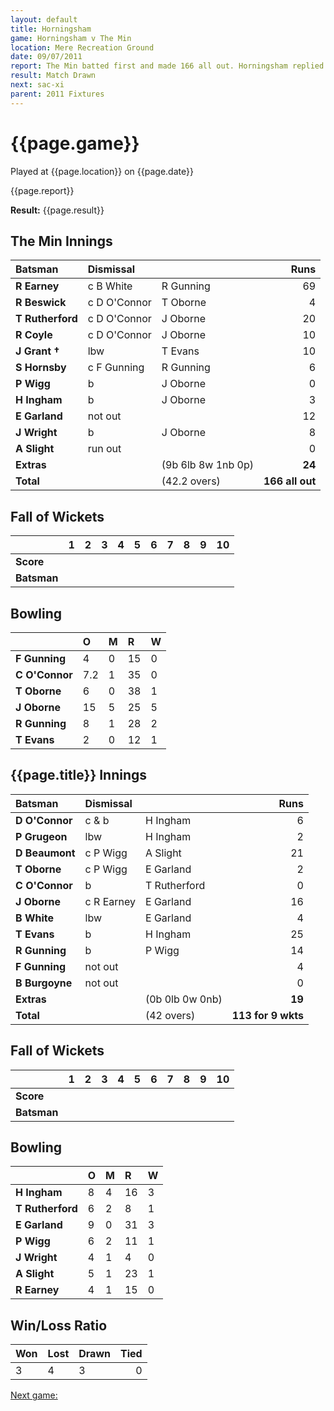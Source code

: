```yaml
---
layout: default
title: Horningsham
game: Horningsham v The Min
location: Mere Recreation Ground
date: 09/07/2011
report: The Min batted first and made 166 all out. Horningsham replied with 113 for 9 wkts
result: Match Drawn
next: sac-xi
parent: 2011 Fixtures
---
```


# {{page.game}}

Played at {{page.location}} on {{page.date}}

{{page.report}}

**Result:** {{page.result}}

## The Min Innings

| Batsman | Dismissal |  | Runs |
|:---|:---|---|---:|
| **R Earney** | c B White | R Gunning | 69 |
| **R Beswick** | c D O'Connor | T Oborne | 4 |
| **T Rutherford** | c D O'Connor | J Oborne | 20 |
| **R Coyle** | c D O'Connor | J Oborne | 10 |
| **J Grant &#8224;** | lbw | T Evans | 10 |
| **S Hornsby** | c F Gunning | R Gunning | 6 |
| **P Wigg** | b | J Oborne | 0 |
| **H Ingham** | b | J Oborne | 3 |
| **E Garland** | not out |  | 12 |
| **J Wright** | b | J Oborne | 8 |
| **A Slight** | run out |  | 0 |
| **Extras** | | (9b 6lb 8w 1nb 0p) | **24** |
| **Total** | | (42.2 overs) | **166 all out** |

## Fall of Wickets

| | 1 | 2 | 3 | 4 | 5 | 6 | 7 | 8 | 9 | 10 |
|---|:---:|:---:|:---:|:---:|:---:|:---:|:---:|:---:|:---:|:---:|
| **Score** |  |  |  |  |  |  |  |  |  |  |
| **Batsman** |  |  |  |  |  |  |  |  |  |  |

## Bowling

| | O | M | R | W |
|---|:---|:---|:---|:---|
| **F Gunning** | 4 | 0 | 15 | 0 |
| **C O'Connor** | 7.2 | 1 | 35 | 0 |
| **T Oborne** | 6 | 0 | 38 | 1 |
| **J Oborne** | 15 | 5 | 25 | 5 |
| **R Gunning** | 8 | 1 | 28 | 2 |
| **T Evans** | 2 | 0 | 12 | 1 |

## {{page.title}} Innings

| Batsman | Dismissal |  | Runs |
|:---|:---|---|---:|
| **D O'Connor** | c & b | H Ingham | 6 |
| **P Grugeon** | lbw | H Ingham | 2 |
| **D Beaumont** | c P Wigg | A Slight | 21 |
| **T Oborne** | c P Wigg | E Garland | 2 |
| **C O'Connor** | b | T Rutherford | 0 |
| **J Oborne** | c R Earney | E Garland | 16 |
| **B White** | lbw | E Garland | 4 |
| **T Evans** | b | H Ingham | 25 |
| **R Gunning** | b | P Wigg | 14 |
| **F Gunning** | not out |  | 4 |
| **B Burgoyne** | not out |  | 0 |
| **Extras** | | (0b 0lb 0w 0nb) | **19** |
| **Total** | | (42 overs) | **113 for 9 wkts** |

## Fall of Wickets

| | 1 | 2 | 3 | 4 | 5 | 6 | 7 | 8 | 9 | 10 |
|---|:---:|:---:|:---:|:---:|:---:|:---:|:---:|:---:|:---:|:---:|
| **Score** |  |  |  |  |  |  |  |  |  |  |
| **Batsman** |  |  |  |  |  |  |  |  |  |  |

## Bowling

| | O | M | R | W |
|---|:---|:---|:---|:---|
| **H Ingham** | 8 | 4 | 16 | 3 |
| **T Rutherford** | 6 | 2 | 8 | 1 |
| **E Garland** | 9 | 0 | 31 | 3 |
| **P Wigg** | 6 | 2 | 11 | 1 |
| **J Wright** | 4 | 1 | 4 | 0 |
| **A Slight** | 5 | 1 | 23 | 1 |
| **R Earney** | 4 | 1 | 15 | 0 |

## Win/Loss Ratio

| Won | Lost | Drawn | Tied |
|:---|:---|:---|---:|
| 3 | 4 | 3 | 0 |

[Next game:]({{page.next}})